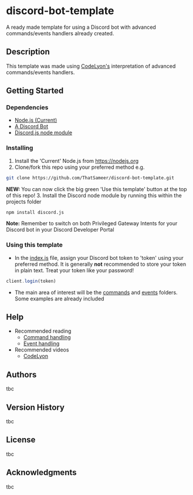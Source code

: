 
# discord-bot-template

A ready made template for using a Discord bot with advanced commands/events handlers already created.

## Description

This template was made using [CodeLyon's](https://www.youtube.com/c/CodeLyon) interpretation of advanced commands/events handlers.

## Getting Started

### Dependencies

* [Node.js (Current)](https://nodejs.org)
* [A Discord Bot](https://discord.com/developers/applications)
* [Discord.js node module](https://github.com/discordjs/discord.js)

### Installing

1. Install the 'Current' Node.js from https://nodejs.org
2. Clone/fork this repo using your preferred method e.g.
```bash
git clone https://github.com/ThatSameer/discord-bot-template.git
```
**NEW:** You can now click the big green 'Use this template' button at the top of this repo!
3. Install the Discord node module by running this within the projects folder
```bash
npm install discord.js
```
**Note:** Remember to switch on both Privileged Gateway Intents for your Discord bot in your Discord Developer Portal

### Using this template

* In the [index.js](https://github.com/ThatSameer/discord-bot-template/blob/main/index.js) file, assign your Discord bot token to 'token' using your preferred method. It is generally **not** recommended to store your token in plain text. Treat your token like your password!
```js
client.login(token)
```
* The main area of interest will be the [commands](https://github.com/ThatSameer/discord-bot-template/tree/main/commands) and [events](https://github.com/ThatSameer/discord-bot-template/tree/main/events) folders. Some examples are already included

## Help

* Recommended reading
   * [Command handling](https://discordjs.guide/creating-your-bot/command-handling.html#command-handling)
   * [Event handling](https://discordjs.guide/creating-your-bot/event-handling.html#event-handling)
* Recommended videos
   * [CodeLyon](https://youtube.com/playlist?list=PLbbLC0BLaGjpyzN1rg-gK4dUqbn8eJQq4)

## Authors

tbc

## Version History

tbc

## License

tbc

## Acknowledgments

tbc
